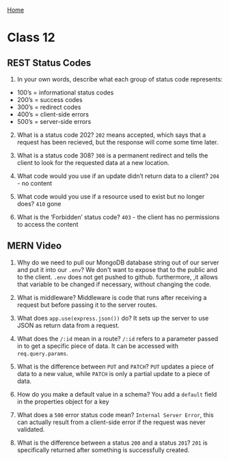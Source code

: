 [Home](../README.md)

# Class 12

## REST Status Codes

1. In your own words, describe what each group of status code represents:

- 100’s = informational status codes
- 200’s = success codes
- 300’s = redirect codes
- 400’s = client-side errors
- 500’s = server-side errors

2. What is a status code 202?
  `202` means accepted, which says that a request has been recieved, but the response will come some time later.

3. What is a status code 308?
  `308` is a permanent redirect and tells the client to look for the requested data at a new location.

4. What code would you use if an update didn’t return data to a client?
  `204` - no content

5. What code would you use if a resource used to exist but no longer does?
  `410` gone

6. What is the ‘Forbidden’ status code?
  `403` - the client has no permissions to access the content

## MERN Video

1. Why do we need to pull our MongoDB database string out of our server and put it into our `.env`?
  We don't want to expose that to the public and to the client. `.env` does not get pushed to github. furthermore, ,it allows that variable to be changed if necessary, without changing the code.

2. What is middleware?
  Middleware is code that runs after receiving a request but before passing it to the server routes.

3. What does `app.use(express.json())` do?
  It sets up the server to use JSON as return data from a request.

4. What does the `/:id` mean in a route?
  `/:id` refers to a parameter passed in to get a specific piece of data. It can be accessed with `req.query.params`.


5. What is the difference between `PUT` and `PATCH`?
  `PUT` updates a piece of data to a new value, while `PATCH` is only a partial update to a piece of data.

6. How do you make a default value in a schema?
  You add a `default` field in the properties object for a key

7. What does a `500` error status code mean?
  `Internal Server Error`, this can actually result from a client-side error if the request was never validated.

8. What is the difference between a status `200` and a status `201`?
  `201` is specifically returned after something is successfully created.
